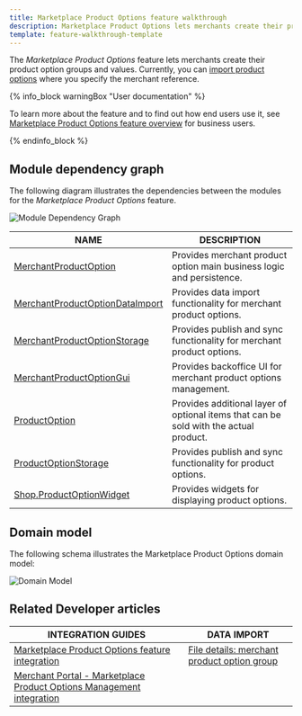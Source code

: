 ```yaml
---
title: Marketplace Product Options feature walkthrough
description: Marketplace Product Options lets merchants create their product option groups and values.
template: feature-walkthrough-template
---
```


The *Marketplace Product Options* feature lets merchants create their product option groups and values. Currently, you can [import product options](/docs/marketplace/dev/data-import/{{page.version}}/file-details-merchant-product-option-group.csv.html) where you specify the merchant reference.

{% info_block warningBox "User documentation" %}

To learn more about the feature and to find out how end users use it, see [Marketplace Product Options feature overview](/docs/marketplace/user/features/{{page.version}}/marketplace-product-options-feature-overview.html) for business users.

{% endinfo_block %}

## Module dependency graph

The following diagram illustrates the dependencies between the modules for the *Marketplace Product Options* feature.

![Module Dependency Graph](https://confluence-connect.gliffy.net/embed/image/d8882366-b2dd-4d6c-b401-01db47a00481.png?utm_medium=live&utm_source=custom)

| NAME | DESCRIPTION |
| --- | --- |
| [MerchantProductOption](https://github.com/spryker/merchant-product-option) | Provides merchant product option main business logic and persistence. |
| [MerchantProductOptionDataImport](https://github.com/spryker/merchant-product-option-data-import) | Provides data import functionality for merchant product options. |
| [MerchantProductOptionStorage](https://github.com/spryker/merchant-product-option-storage) | Provides publish and sync functionality for merchant product options. |
| [MerchantProductOptionGui](https://github.com/spryker/merchant-product-option-gui) | Provides backoffice UI for merchant product options management. |
| [ProductOption](https://github.com/spryker/product-option) | Provides additional layer of optional items that can be sold with the actual product. |
| [ProductOptionStorage](https://github.com/spryker/product-option-storage) | Provides publish and sync functionality for product options. |
| [Shop.ProductOptionWidget](https://github.com/spryker-shop/product-option-widget) | Provides widgets for displaying product options. |

## Domain model

The following schema illustrates the Marketplace Product Options domain model:

![Domain Model](https://confluence-connect.gliffy.net/embed/image/90a0e5bc-a0d9-4cb2-a215-c5d08a786115.png?utm_medium=live&utm_source=custom)

## Related Developer articles

| INTEGRATION GUIDES                                                                                                                                                                                                | DATA IMPORT                                                                                                                                           |
|-------------------------------------------------------------------------------------------------------------------------------------------------------------------------------------------------------------------|-------------------------------------------------------------------------------------------------------------------------------------------------------|
| [Marketplace Product Options feature integration](/docs/marketplace/dev/feature-integration-guides/{{page.version}}/marketplace-product-options-feature-integration.html)                                          | [File details: merchant product option group](/docs/marketplace/dev/data-import/{{page.version}}/file-details-merchant-product-option-group.csv.html) |
| [Merchant Portal - Marketplace Product Options Management integration](/docs/marketplace/dev/feature-integration-guides/{{page.version}}/merchant-portal-marketplace-product-options-management-feature-integration.html)   |                                                                                                                                                       |
